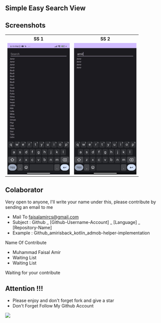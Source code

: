 ## Simple Easy Search View

## Screenshots
<table>

<tr>
<th>SS 1</th>
<th>SS 2</th>
</tr>

<tr>
<td><img width="200px" height="420px" src="docs/image/ss1.jpg"/></td>
<td><img width="200px" height="420px" src="docs/image/ss2.jpg"/></td>
</tr>

</table>

## Colaborator
Very open to anyone, I'll write your name under this, please contribute by sending an email to me

- Mail To faisalamircs@gmail.com
- Subject : Github _ [Github-Username-Account] _ [Language] _ [Repository-Name]
- Example : Github_amirisback_kotlin_admob-helper-implementation

Name Of Contribute
- Muhammad Faisal Amir
- Waiting List
- Waiting List

Waiting for your contribute

## Attention !!!
- Please enjoy and don't forget fork and give a star
- Don't Forget Follow My Github Account

![](docs/image/mad_score.png?raw=true)

